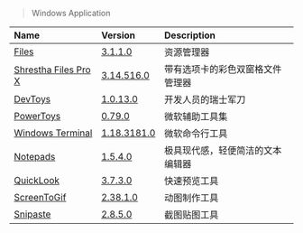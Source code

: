 > Windows Application

| Name                           | Version                           | Description                      |
| :----------------------------- | :-------------------------------- | :------------------------------- |
| [Files][Files]                 | [3.1.1.0][Files-Microsoft]        | 资源管理器                       |
| [Shrestha Files Pro X][SFiles] | [3.14.516.0][SFiles-Microsoft]    | 带有选项卡的彩色双窗格文件管理器 |
| [DevToys][DevToys]             | [1.0.13.0][DevToys-Microsoft]     | 开发人员的瑞士军刀               |
| [PowerToys][PowerToys]         | [0.79.0][PowerToys-Microsoft]     | 微软辅助工具集                   |
| [Windows Terminal][Terminal]   | [1.18.3181.0][Terminal-Microsoft] | 微软命令行工具                   |
| [Notepads]                     | [1.5.4.0][Notepads-Microsoft]     | 极具现代感，轻便简洁的文本编辑器 |
| [QuickLook][QuickLook]         | [3.7.3.0][QuickLook-Microsoft]    | 快速预览工具                     |
| [ScreenToGif][ScreenToGif]     | [2.38.1.0][ScreenToGif-Microsoft] | 动图制作工具                     |
| [Snipaste][Snipaste]           | [2.8.5.0][Snipaste-Microsoft]     | 截图贴图工具                     |

[Files]: https://github.com/files-community/Files '跳转主页'
[Files-Microsoft]: https://www.microsoft.com/store/productId/9NGHP3DX8HDX '跳转Microsoft Store'
[SFiles]: https://jptgamesandapps.github.io/ShresthaFiles/ '跳转主页'
[SFiles-Microsoft]: https://www.microsoft.com/store/productId/9NPNFFSV2HQM '跳转Microsoft Store'
[DevToys]: https://github.com/veler/DevToys '跳转主页'
[DevToys-Microsoft]: https://www.microsoft.com/store/productId/9PGCV4V3BK4W '跳转Microsoft Store'
[PowerToys]: https://github.com/microsoft/PowerToys '跳转主页'
[PowerToys-Microsoft]: https://docs.microsoft.com/zh-cn/windows/powertoys/ '跳转Microsoft Docs'
[Terminal]: https://github.com/microsoft/terminal '跳转主页'
[Terminal-Microsoft]: https://www.microsoft.com/store/productId/9N0DX20HK701 '跳转Microsoft Store'
[Notepads]: https://github.com/0x7c13/Notepads '跳转主页'
[Notepads-Microsoft]: https://www.microsoft.com/store/productId/9NHL4NSC67WM '跳转Microsoft Store'
[QuickLook]: https://github.com/QL-Win/QuickLook '跳转主页'
[QuickLook-Microsoft]: https://www.microsoft.com/store/productId/9NV4BS3L1H4S '跳转Microsoft Store'
[ScreenToGif]: https://www.screentogif.com/ '跳转主页'
[ScreenToGif-Microsoft]: https://www.microsoft.com/store/productId/9N3SQK8PDS8G '跳转Microsoft Store'
[Snipaste]: https://www.snipaste.com/ '跳转主页'
[Snipaste-Microsoft]: https://www.microsoft.com/store/productId/9P1WXPKB68KX '跳转Microsoft Store'
